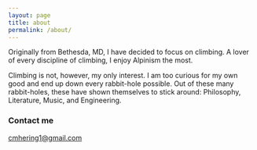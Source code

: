 ```yaml
---
layout: page
title: about
permalink: /about/
---
```


Originally from Bethesda, MD, I have decided to focus on climbing. A lover of every discipline of climbing, I enjoy Alpinism the most.

Climbing is not, however, my only interest. I am too curious for my own good and end up down every rabbit-hole possible. Out of these many rabbit-holes, these have shown themselves to stick around: Philosophy, Literature, Music, and Engineering.

### Contact me

[cmhering1@gmail.com](mailto:cmhering1@gmail.com)
